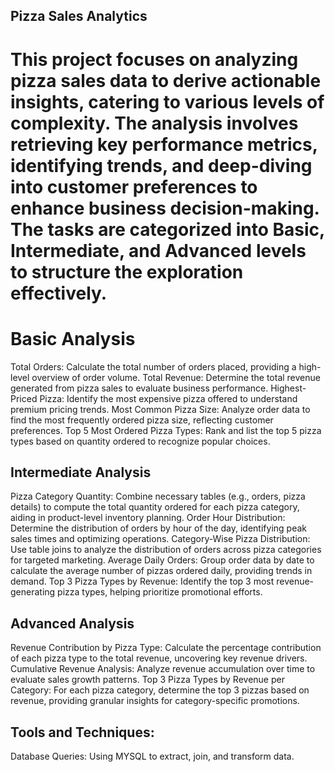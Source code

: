 ## Pizza Sales Analytics
# This project focuses on analyzing pizza sales data to derive actionable insights, catering to various levels of complexity. The analysis involves retrieving key performance metrics, identifying trends, and deep-diving into customer preferences to enhance business decision-making. The tasks are categorized into Basic, Intermediate, and Advanced levels to structure the exploration effectively.

# Basic Analysis
Total Orders: Calculate the total number of orders placed, providing a high-level overview of order volume.
Total Revenue: Determine the total revenue generated from pizza sales to evaluate business performance.
Highest-Priced Pizza: Identify the most expensive pizza offered to understand premium pricing trends.
Most Common Pizza Size: Analyze order data to find the most frequently ordered pizza size, reflecting customer preferences.
Top 5 Most Ordered Pizza Types: Rank and list the top 5 pizza types based on quantity ordered to recognize popular choices.
## Intermediate Analysis
Pizza Category Quantity: Combine necessary tables (e.g., orders, pizza details) to compute the total quantity ordered for each pizza category, aiding in product-level inventory planning.
Order Hour Distribution: Determine the distribution of orders by hour of the day, identifying peak sales times and optimizing operations.
Category-Wise Pizza Distribution: Use table joins to analyze the distribution of orders across pizza categories for targeted marketing.
Average Daily Orders: Group order data by date to calculate the average number of pizzas ordered daily, providing trends in demand.
Top 3 Pizza Types by Revenue: Identify the top 3 most revenue-generating pizza types, helping prioritize promotional efforts.
## Advanced Analysis
Revenue Contribution by Pizza Type: Calculate the percentage contribution of each pizza type to the total revenue, uncovering key revenue drivers.
Cumulative Revenue Analysis: Analyze revenue accumulation over time to evaluate sales growth patterns.
Top 3 Pizza Types by Revenue per Category: For each pizza category, determine the top 3 pizzas based on revenue, providing granular insights for category-specific promotions.
## Tools and Techniques:
Database Queries: Using MYSQL to extract, join, and transform data.
